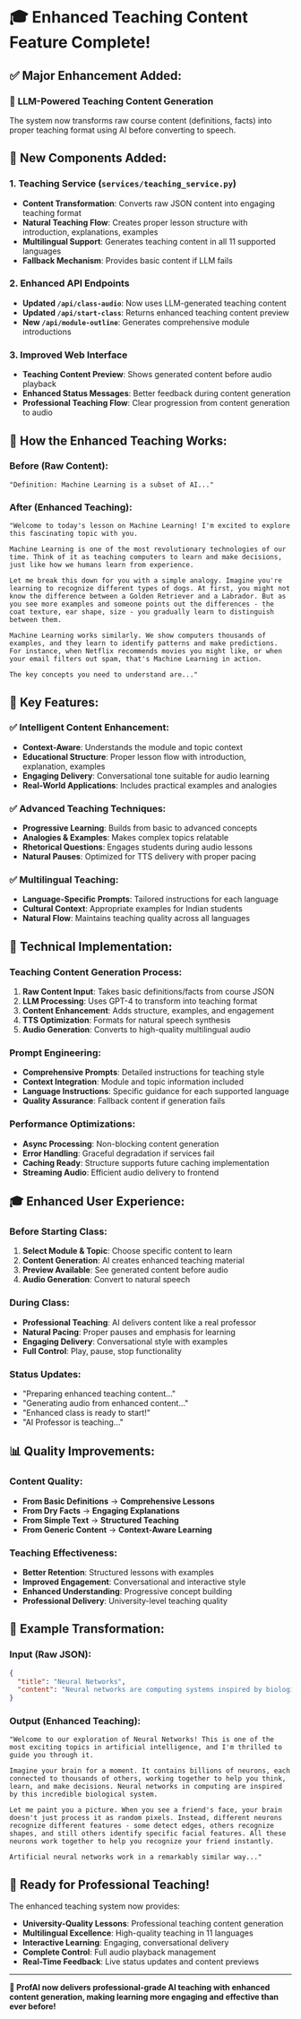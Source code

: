 # 🎓 Enhanced Teaching Content Feature Complete!

## ✅ **Major Enhancement Added:**

### 🧠 **LLM-Powered Teaching Content Generation**
The system now transforms raw course content (definitions, facts) into proper teaching format using AI before converting to speech.

## 🔧 **New Components Added:**

### **1. Teaching Service (`services/teaching_service.py`)**
- **Content Transformation**: Converts raw JSON content into engaging teaching format
- **Natural Teaching Flow**: Creates proper lesson structure with introduction, explanations, examples
- **Multilingual Support**: Generates teaching content in all 11 supported languages
- **Fallback Mechanism**: Provides basic content if LLM fails

### **2. Enhanced API Endpoints**
- **Updated `/api/class-audio`**: Now uses LLM-generated teaching content
- **Updated `/api/start-class`**: Returns enhanced teaching content preview
- **New `/api/module-outline`**: Generates comprehensive module introductions

### **3. Improved Web Interface**
- **Teaching Content Preview**: Shows generated content before audio playback
- **Enhanced Status Messages**: Better feedback during content generation
- **Professional Teaching Flow**: Clear progression from content generation to audio

## 🎯 **How the Enhanced Teaching Works:**

### **Before (Raw Content):**
```
"Definition: Machine Learning is a subset of AI..."
```

### **After (Enhanced Teaching):**
```
"Welcome to today's lesson on Machine Learning! I'm excited to explore this fascinating topic with you.

Machine Learning is one of the most revolutionary technologies of our time. Think of it as teaching computers to learn and make decisions, just like how we humans learn from experience.

Let me break this down for you with a simple analogy. Imagine you're learning to recognize different types of dogs. At first, you might not know the difference between a Golden Retriever and a Labrador. But as you see more examples and someone points out the differences - the coat texture, ear shape, size - you gradually learn to distinguish between them.

Machine Learning works similarly. We show computers thousands of examples, and they learn to identify patterns and make predictions. For instance, when Netflix recommends movies you might like, or when your email filters out spam, that's Machine Learning in action.

The key concepts you need to understand are..."
```

## 🚀 **Key Features:**

### **✅ Intelligent Content Enhancement:**
- **Context-Aware**: Understands the module and topic context
- **Educational Structure**: Proper lesson flow with introduction, explanation, examples
- **Engaging Delivery**: Conversational tone suitable for audio learning
- **Real-World Applications**: Includes practical examples and analogies

### **✅ Advanced Teaching Techniques:**
- **Progressive Learning**: Builds from basic to advanced concepts
- **Analogies & Examples**: Makes complex topics relatable
- **Rhetorical Questions**: Engages students during audio lessons
- **Natural Pauses**: Optimized for TTS delivery with proper pacing

### **✅ Multilingual Teaching:**
- **Language-Specific Prompts**: Tailored instructions for each language
- **Cultural Context**: Appropriate examples for Indian students
- **Natural Flow**: Maintains teaching quality across all languages

## 🔧 **Technical Implementation:**

### **Teaching Content Generation Process:**
1. **Raw Content Input**: Takes basic definitions/facts from course JSON
2. **LLM Processing**: Uses GPT-4 to transform into teaching format
3. **Content Enhancement**: Adds structure, examples, and engagement
4. **TTS Optimization**: Formats for natural speech synthesis
5. **Audio Generation**: Converts to high-quality multilingual audio

### **Prompt Engineering:**
- **Comprehensive Prompts**: Detailed instructions for teaching style
- **Context Integration**: Module and topic information included
- **Language Instructions**: Specific guidance for each supported language
- **Quality Assurance**: Fallback content if generation fails

### **Performance Optimizations:**
- **Async Processing**: Non-blocking content generation
- **Error Handling**: Graceful degradation if services fail
- **Caching Ready**: Structure supports future caching implementation
- **Streaming Audio**: Efficient audio delivery to frontend

## 🎓 **Enhanced User Experience:**

### **Before Starting Class:**
1. **Select Module & Topic**: Choose specific content to learn
2. **Content Generation**: AI creates enhanced teaching material
3. **Preview Available**: See generated content before audio
4. **Audio Generation**: Convert to natural speech

### **During Class:**
- **Professional Teaching**: AI delivers content like a real professor
- **Natural Pacing**: Proper pauses and emphasis for learning
- **Engaging Delivery**: Conversational style with examples
- **Full Control**: Play, pause, stop functionality

### **Status Updates:**
- "Preparing enhanced teaching content..."
- "Generating audio from enhanced content..."
- "Enhanced class is ready to start!"
- "AI Professor is teaching..."

## 📊 **Quality Improvements:**

### **Content Quality:**
- **From Basic Definitions** → **Comprehensive Lessons**
- **From Dry Facts** → **Engaging Explanations**
- **From Simple Text** → **Structured Teaching**
- **From Generic Content** → **Context-Aware Learning**

### **Teaching Effectiveness:**
- **Better Retention**: Structured lessons with examples
- **Improved Engagement**: Conversational and interactive style
- **Enhanced Understanding**: Progressive concept building
- **Professional Delivery**: University-level teaching quality

## 🌟 **Example Transformation:**

### **Input (Raw JSON):**
```json
{
  "title": "Neural Networks",
  "content": "Neural networks are computing systems inspired by biological neural networks. They consist of nodes and connections."
}
```

### **Output (Enhanced Teaching):**
```
"Welcome to our exploration of Neural Networks! This is one of the most exciting topics in artificial intelligence, and I'm thrilled to guide you through it.

Imagine your brain for a moment. It contains billions of neurons, each connected to thousands of others, working together to help you think, learn, and make decisions. Neural networks in computing are inspired by this incredible biological system.

Let me paint you a picture. When you see a friend's face, your brain doesn't just process it as random pixels. Instead, different neurons recognize different features - some detect edges, others recognize shapes, and still others identify specific facial features. All these neurons work together to help you recognize your friend instantly.

Artificial neural networks work in a remarkably similar way..."
```

## 🎉 **Ready for Professional Teaching!**

The enhanced teaching system now provides:
- **University-Quality Lessons**: Professional teaching content generation
- **Multilingual Excellence**: High-quality teaching in 11 languages
- **Interactive Learning**: Engaging, conversational delivery
- **Complete Control**: Full audio playback management
- **Real-Time Feedback**: Live status updates and content previews

---

**🎊 ProfAI now delivers professional-grade AI teaching with enhanced content generation, making learning more engaging and effective than ever before!**